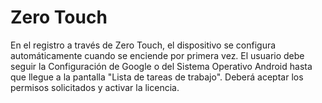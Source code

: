 # Zero Touch

En el registro a través de Zero Touch, el dispositivo se configura automáticamente cuando se enciende por primera vez. El usuario debe seguir la Configuración de Google o del Sistema Operativo Android hasta que llegue a la pantalla "Lista de tareas de trabajo". Deberá aceptar los permisos solicitados y activar la licencia.
